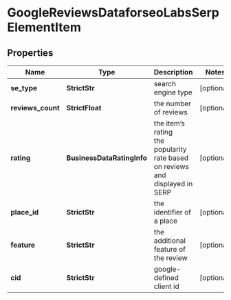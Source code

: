 # GoogleReviewsDataforseoLabsSerpElementItem


## Properties

| Name | Type | Description | Notes |
|------------ | ------------- | ------------- | -------------|
**se_type** | **StrictStr** | search engine type |[optional]|
**reviews_count** | **StrictFloat** | the number of reviews |[optional]|
**rating** | **BusinessDataRatingInfo** | the item’s rating <br>the popularity rate based on reviews and displayed in SERP |[optional]|
**place_id** | **StrictStr** | the identifier of a place |[optional]|
**feature** | **StrictStr** | the additional feature of the review |[optional]|
**cid** | **StrictStr** | google-defined client id |[optional]|